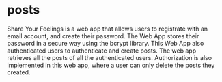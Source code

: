 # posts
Share Your Feelings is a web app that allows users to registrate with an email account, and create their password. The Web App stores their password in a secure way using the bcrypt library.
This Web App also authenticated users to authenticate and create posts. The web app retrieves all the posts of all the authenticated users. Authorization is also implemented in this web app, where a user can only delete the posts they created.
